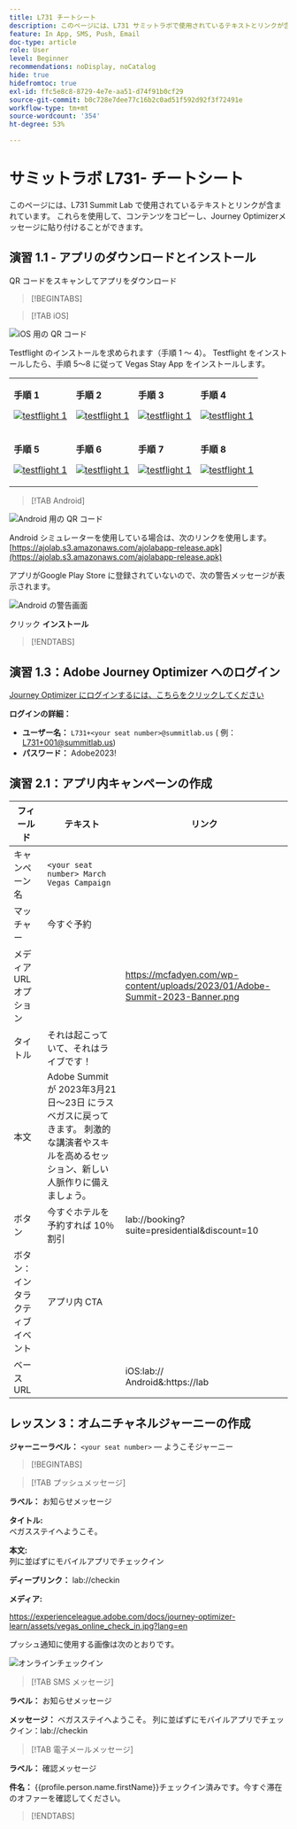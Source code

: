 ```yaml
---
title: L731 チートシート
description: このページには、L731 サミットラボで使用されているテキストとリンクが含まれています。
feature: In App, SMS, Push, Email
doc-type: article
role: User
level: Beginner
recommendations: noDisplay, noCatalog
hide: true
hidefromtoc: true
exl-id: ffc5e8c8-8729-4e7e-aa51-d74f91b0cf29
source-git-commit: b0c728e7dee77c16b2c0ad51f592d92f3f72491e
workflow-type: tm+mt
source-wordcount: '354'
ht-degree: 53%

---
```


# サミットラボ L731- チートシート

このページには、L731 Summit Lab で使用されているテキストとリンクが含まれています。 これらを使用して、コンテンツをコピーし、Journey Optimizerメッセージに貼り付けることができます。

## 演習 1.1 - アプリのダウンロードとインストール

QR コードをスキャンしてアプリをダウンロード

>[!BEGINTABS]

>[!TAB iOS]

![iOS 用の QR コード](/help/assets/lab731-ios-qr-code.png)

Testflight のインストールを求められます（手順 1 ～ 4）。 Testflight をインストールしたら、手順 5～8 に従って Vegas Stay App をインストールします。

<table>
<tr>
</tr>
<tr>
<td>
 <div>
      <p>
      <b>手順 1 </b>
      <p>
      <a href="Step 1:">
        <img alt="testflight 1" src="../assets/l731-ios-install/ios-install-1.PNG"/>
      </a>
      </div>
  </td>
  <td>
 <div>
      <p>
      <b>手順 2 </b>
      <p>
      <a href="Step 1:">
        <img alt="testflight 1" src="../assets/l731-ios-install/ios-install-2.PNG"/>
      </a>
      </div>
  </td>
  <td>
 <div>
      <p>
      <b>手順 3 </b>
      <p>
      <a href="Step 1:">
        <img alt="testflight 1" src="../assets/l731-ios-install/ios-install-3.PNG"/>
      </a>
      </div>
  </td>
  <td>
 <div>
      <p>
      <b>手順 4 </b>
      <p>
      <a href="Step 4">
        <img alt="testflight 1" src="../assets/l731-ios-install/ios-install-4.PNG"/>
      </a>
      </div>
  </td>
  </tr>
  <tr>
<td>
 <div>
      <p>
      <b>手順 5 </b>
      <p>
      <a href="Step 1:">
        <img alt="testflight 1" src="../assets/l731-ios-install/ios-install-5.PNG"/>
      </a>
      </div>
  </td>
  <td>
 <div>
      <p>
      <b>手順 6 </b>
      <p>
      <a href="Step 1:">
        <img alt="testflight 1" src="../assets/l731-ios-install/ios-install-6.PNG"/>
      </a>
      </div>
  </td>
  <td>
 <div>
      <p>
      <b>手順 7 </b>
      <p>
      <a href="Step 1:">
        <img alt="testflight 1" src="../assets/l731-ios-install/ios-install-7.PNG"/>
      </a>
      </div>
  </td>
  <td>
 <div>
      <p>
      <b>手順 8 </b>
      <p>
      <a href="Step 4">
        <img alt="testflight 1" src="../assets/l731-ios-install/ios-install-8.PNG"/>
      </a>
      </div>
  </td>
  </tr>
</table>

>[!TAB Android]

![Android 用の QR コード](/help/assets/lab731-android-qr-code.png)

Android シミュレーターを使用している場合は、次のリンクを使用します。 [https://ajolab.s3.amazonaws.com/ajolabapp-release.apk](https://ajolab.s3.amazonaws.com/ajolabapp-release.apk)

アプリがGoogle Play Store に登録されていないので、次の警告メッセージが表示されます。

![Android の警告画面](/help/assets/lab731-install-android.png)

クリック **インストール**

>[!ENDTABS]

## 演習 1.3：Adobe Journey Optimizer へのログイン

[Journey Optimizer にログインするには、こちらをクリックしてください](https://experience.adobe.com/#/@techmarketingdemos/sname:summit-2023-ajo-lab/journey-optimizer/home)

**ログインの詳細：**

* **ユーザー名：** `L731+<your seat number>@summitlab.us` ( 例：L731+001@summitlab.us)
* **パスワード：** Adobe2023!


## 演習 2.1：アプリ内キャンペーンの作成

| フィールド | テキスト | リンク |
|----|----|----|
| キャンペーン名 | `<your seat number> March Vegas Campaign` |  |
| マッチャー | 今すぐ予約 |  |
| メディア URL オプション |  | https://mcfadyen.com/wp-content/uploads/2023/01/Adobe-Summit-2023-Banner.png |
| タイトル | それは起こっていて、それはライブです！ |  |
| 本文 | Adobe Summit が 2023年3月21日～23日 にラスベガスに戻ってきます。 刺激的な講演者やスキルを高めるセッション、新しい人脈作りに備えましょう。 |  |
| ボタン | 今すぐホテルを予約すれば 10％割引 | lab://booking?suite=presidential&amp;discount=10 |
| ボタン：インタラクティブイベント | アプリ内 CTA |  |
| ベース URL |  | iOS:lab:// <br>Android&amp;:https://lab |


## レッスン 3：オムニチャネルジャーニーの作成

**ジャーニーラベル：**
`<your seat number>`  — ようこそジャーニー

>[!BEGINTABS]

>[!TAB プッシュメッセージ]

**ラベル：**
お知らせメッセージ

**タイトル:**\
ベガスステイへようこそ。

**本文:**\
列に並ばずにモバイルアプリでチェックイン

**ディープリンク：** lab://checkin

**メディア:**

https://experienceleague.adobe.com/docs/journey-optimizer-learn/assets/vegas_online_check_in.jpg?lang=en


プッシュ通知に使用する画像は次のとおりです。

![オンラインチェックイン](/help/assets/vegas_online_check_in.jpg)

>[!TAB SMS メッセージ]

**ラベル：**
お知らせメッセージ

**メッセージ：**
ベガスステイへようこそ。 列に並ばずにモバイルアプリでチェックイン：lab://checkin

>[!TAB 電子メールメッセージ]

**ラベル：**
確認メッセージ

**件名：**
{{profile.person.name.firstName}}チェックイン済みです。今すぐ滞在のオファーを確認してください。

>[!ENDTABS]
